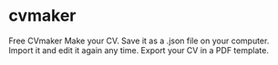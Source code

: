 # cvmaker
Free CVmaker Make your CV. Save it as a .json file on your computer. Import it and edit it again any time. Export your CV in a PDF template.
